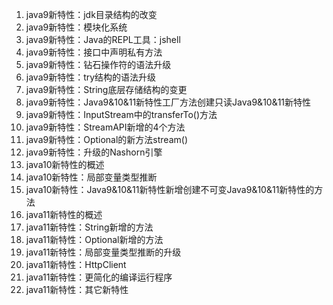 1. java9新特性：jdk目录结构的改变
2. java9新特性：模块化系统
3. java9新特性：Java的REPL工具：jshell
4. java9新特性：接口中声明私有方法
5. java9新特性：钻石操作符的语法升级
6. java9新特性：try结构的语法升级
7. java9新特性：String底层存储结构的变更
8. java9新特性：Java9&10&11新特性工厂方法创建只读Java9&10&11新特性
9. java9新特性：InputStream中的transferTo()方法
10. java9新特性：StreamAPI新增的4个方法
11. java9新特性：Optional的新方法stream()
12. java9新特性：升级的Nashorn引擎
13. java10新特性的概述
14. java10新特性：局部变量类型推断
15. java10新特性：Java9&10&11新特性新增创建不可变Java9&10&11新特性的方法
16. java11新特性的概述
17. java11新特性：String新增的方法
18. java11新特性：Optional新增的方法
19. java11新特性：局部变量类型推断的升级
20. java11新特性：HttpClient
21. java11新特性：更简化的编译运行程序
22. java11新特性：其它新特性
